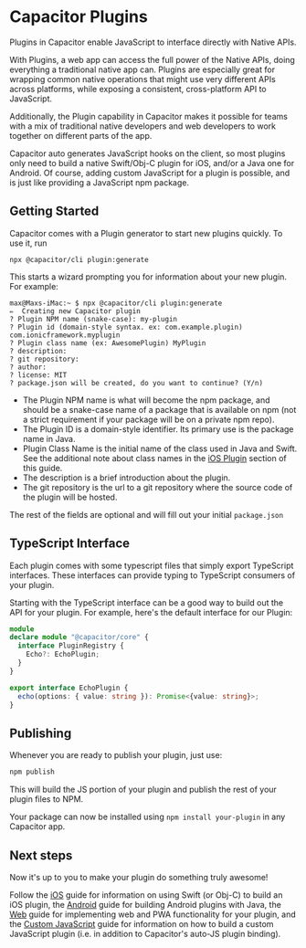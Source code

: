 # Capacitor Plugins

Plugins in Capacitor enable JavaScript to interface directly with Native APIs.

With Plugins, a web app can access the full power of the Native APIs, doing everything a traditional native app can. Plugins are especially great for wrapping common native operations that might use very different APIs across platforms, while exposing a consistent, cross-platform API to JavaScript.

Additionally, the Plugin capability in Capacitor makes it possible for teams with a mix of traditional native developers and web developers to work together on different parts of the app.

Capacitor auto generates JavaScript hooks on the client, so most plugins only need to build
a native Swift/Obj-C plugin for iOS, and/or a Java one for Android. Of course, adding custom JavaScript
for a plugin is possible, and is just like providing a JavaScript npm package.

## Getting Started

Capacitor comes with a Plugin generator to start new plugins quickly. To use it, run

```
npx @capacitor/cli plugin:generate
```

This starts a wizard prompting you for information about your new plugin. For example:

```
max@Maxs-iMac:~ $ npx @capacitor/cli plugin:generate
✏️  Creating new Capacitor plugin
? Plugin NPM name (snake-case): my-plugin
? Plugin id (domain-style syntax. ex: com.example.plugin) com.ionicframework.myplugin
? Plugin class name (ex: AwesomePlugin) MyPlugin
? description:
? git repository:
? author:
? license: MIT
? package.json will be created, do you want to continue? (Y/n)
```

 - The Plugin NPM name is what will become the npm package, and should be a snake-case name of a package that is available on npm (not a strict requirement if your package will be on a private npm repo).
 - The Plugin ID is a domain-style identifier. Its primary use is the package name in Java.
 - Plugin Class Name is the initial name of the class used in Java and Swift. See the additional note about class names in the [iOS Plugin](ios/) section of this guide.
 - The description is a brief introduction about the plugin.
 - The git repository is the url to a git repository where the source code of the plugin will be hosted.

The rest of the fields are optional and will fill out your initial `package.json`

## TypeScript Interface

Each plugin comes with some typescript files that simply export TypeScript interfaces. These interfaces
can provide typing to TypeScript consumers of your plugin.

Starting with the TypeScript interface can be a good way to build out the API for your plugin. For example,
here's the default interface for our Plugin:

```typescript
module
declare module "@capacitor/core" {
  interface PluginRegistry {
    Echo?: EchoPlugin;
  }
}

export interface EchoPlugin {
  echo(options: { value: string }): Promise<{value: string}>;
}
```

## Publishing

Whenever you are ready to publish your plugin, just use:

```bash
npm publish
```

This will build the JS portion of your plugin and publish the rest of your plugin files to NPM.

Your package can now be installed using `npm install your-plugin` in any Capacitor app.

## Next steps

Now it's up to you to make your plugin do something truly awesome!

Follow the [iOS](./ios) guide for information on using Swift (or Obj-C) to build an iOS plugin, the [Android](./android) guide for building Android plugins with Java, the [Web](./web) guide for implementing web and PWA functionality for your plugin, and the [Custom JavaScript](./js) guide for information on how to build a custom JavaScript plugin (i.e. in addition to Capacitor's auto-JS plugin binding).